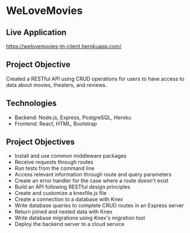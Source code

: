 # WeLoveMovies

## Live Application
https://welovemovies-tn-client.herokuapp.com/ 

## Project Objective
Created a RESTful API using CRUD operations for users to have access to data about movies, theaters, and reviews. 

## Technologies
- Backend: Node.js, Express, PostgreSQL, Heroku
- Frontend: React, HTML, Bootstrap

## Project Objectives
- Install and use common middleware packages
- Receive requests through routes
- Run tests from the command line
- Access relevant information through route and query parameters
- Create an error handler for the case where a route doesn't exist
- Build an API following RESTful design principles
- Create and customize a knexfile.js file
- Create a connection to a database with Knex
- Write database queries to complete CRUD routes in an Express server
- Return joined and nested data with Knex
- Write database migrations using Knex's migration tool
- Deploy the backend server to a cloud service

